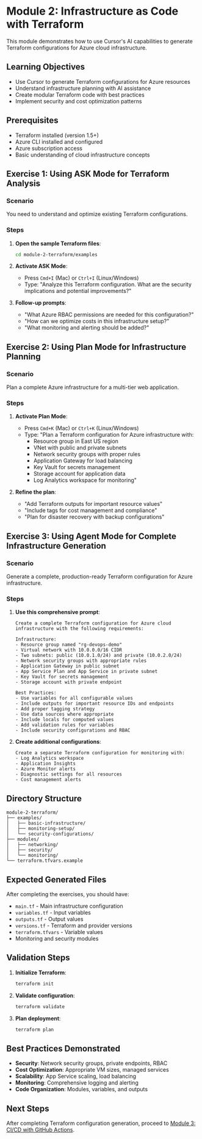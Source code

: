 # Module 2: Infrastructure as Code with Terraform

This module demonstrates how to use Cursor's AI capabilities to generate Terraform configurations for Azure cloud infrastructure.

## Learning Objectives
- Use Cursor to generate Terraform configurations for Azure resources
- Understand infrastructure planning with AI assistance
- Create modular Terraform code with best practices
- Implement security and cost optimization patterns

## Prerequisites
- Terraform installed (version 1.5+)
- Azure CLI installed and configured
- Azure subscription access
- Basic understanding of cloud infrastructure concepts

## Exercise 1: Using ASK Mode for Terraform Analysis

### Scenario
You need to understand and optimize existing Terraform configurations.

### Steps

1. **Open the sample Terraform files**:
   ```bash
   cd module-2-terraform/examples
   ```

2. **Activate ASK Mode**:
   - Press `Cmd+I` (Mac) or `Ctrl+I` (Linux/Windows)
   - Type: "Analyze this Terraform configuration. What are the security implications and potential improvements?"

3. **Follow-up prompts**:
   - "What Azure RBAC permissions are needed for this configuration?"
   - "How can we optimize costs in this infrastructure setup?"
   - "What monitoring and alerting should be added?"

## Exercise 2: Using Plan Mode for Infrastructure Planning

### Scenario
Plan a complete Azure infrastructure for a multi-tier web application.

### Steps

1. **Activate Plan Mode**:
   - Press `Cmd+K` (Mac) or `Ctrl+K` (Linux/Windows)
   - Type: "Plan a Terraform configuration for Azure infrastructure with:
     - Resource group in East US region
     - VNet with public and private subnets
     - Network security groups with proper rules
     - Application Gateway for load balancing
     - Key Vault for secrets management
     - Storage account for application data
     - Log Analytics workspace for monitoring"

2. **Refine the plan**:
   - "Add Terraform outputs for important resource values"
   - "Include tags for cost management and compliance"
   - "Plan for disaster recovery with backup configurations"

## Exercise 3: Using Agent Mode for Complete Infrastructure Generation

### Scenario
Generate a complete, production-ready Terraform configuration for Azure infrastructure.

### Steps

1. **Use this comprehensive prompt**:
   ```
   Create a complete Terraform configuration for Azure cloud infrastructure with the following requirements:
   
   Infrastructure:
   - Resource group named "rg-devops-demo"
   - Virtual network with 10.0.0.0/16 CIDR
   - Two subnets: public (10.0.1.0/24) and private (10.0.2.0/24)
   - Network security groups with appropriate rules
   - Application Gateway in public subnet
   - App Service Plan and App Service in private subnet
   - Key Vault for secrets management
   - Storage account with private endpoint
   
   Best Practices:
   - Use variables for all configurable values
   - Include outputs for important resource IDs and endpoints
   - Add proper tagging strategy
   - Use data sources where appropriate
   - Include locals for computed values
   - Add validation rules for variables
   - Include security configurations and RBAC
   ```

2. **Create additional configurations**:
   ```
   Create a separate Terraform configuration for monitoring with:
   - Log Analytics workspace
   - Application Insights
   - Azure Monitor alerts
   - Diagnostic settings for all resources
   - Cost management alerts
   ```

## Directory Structure

```
module-2-terraform/
├── examples/
│   ├── basic-infrastructure/
│   ├── monitoring-setup/
│   └── security-configurations/
├── modules/
│   ├── networking/
│   ├── security/
│   └── monitoring/
└── terraform.tfvars.example
```

## Expected Generated Files

After completing the exercises, you should have:
- `main.tf` - Main infrastructure configuration
- `variables.tf` - Input variables
- `outputs.tf` - Output values
- `versions.tf` - Terraform and provider versions
- `terraform.tfvars` - Variable values
- Monitoring and security modules

## Validation Steps

1. **Initialize Terraform**:
   ```bash
   terraform init
   ```

2. **Validate configuration**:
   ```bash
   terraform validate
   ```

3. **Plan deployment**:
   ```bash
   terraform plan
   ```

## Best Practices Demonstrated

- **Security**: Network security groups, private endpoints, RBAC
- **Cost Optimization**: Appropriate VM sizes, managed services
- **Scalability**: App Service scaling, load balancing
- **Monitoring**: Comprehensive logging and alerting
- **Code Organization**: Modules, variables, and outputs

## Next Steps

After completing Terraform configuration generation, proceed to [Module 3: CI/CD with GitHub Actions](../module-3-github-actions/README.md).

